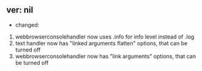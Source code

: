 ## ver: nil

- changed:

1. webbrowserconsolehandler now uses .info for info level instead of .log
2. text handler now has "linked arguments flatten" options, that can be turned off
3. webbrowserconsolehandler now has "link arguments" options, that can be turned off